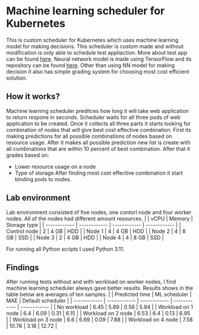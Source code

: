# Machine learning scheduler for Kubernetes
This is custom scheduler for Kubernetes which uses machine learning model for making decisions. This scheduler is custom made and without modification is only able to schedule test appliaction. More about test app can be found [here](https://github.com/jura43/final-thesis-test-app "here"). Neural network model is made using TensorFlow and its repository can be found [here](https://github.com/jura43/ml-scheduler-model "here"). Other than using NN model for making decision it also has simple grading system for choosing most cost efficient solution.

## How it works?
Machine learning scheduler preditces how long it will take web application to return respone in seconds. Scheduler waits for all three pods of web application to be created. Once it collects all three parts it starts looking for combination of nodes that will give best cost effective combination. First its making predictions for all possible combinations of nodes based on resource usage. After it makes all possible prediction new list is create with all combinations that are within 10 percent of best combination. After that it grades based on:
- Lower resource usage on a node
- Type of storage
After finding most cost effective combination it start binding pods to nodes.

## Lab environment
Lab environment consisted of five nodes, one contorl node and four worker nodes. All of the nodes had different amount resources.
|   | vCPU  | Memory  | Storage type  |
| ------------ | ------------ | ------------ | ------------ |
| Control node  | 2  |  4 GB  | HDD  |
| Node 1  | 4  | 4 GB  | HDD  |
| Node 2  | 4  | 8 GB  | SSD  |
| Node 3  | 2  | 4 GB  | HDD  |
| Node 4 | 4  | 8 GB  | SSD  |

For running all Python scripts I used Python 3.11.

## Findings
After running tests without and with workload on worker nodes, I find machine learning scheduler always gave better results. Results shows in the table below are averages of ten samples.
|   | Predicted time | ML scheduler  | MAE  | Default scheduler  |
| ------------ | ------------ | ------------ | ------------ | ------------ |
| No workload  | 6.45 | 5.89 | 0.56 | 5.94 |
| Workload on 1 node  | 6.4 | 6.09 | 0.31 | 6.15 |
| Workload on 2 node  | 6.53 | 6.4 | 0.13 | 6.95 |
| Workload on 3 node  | 6.6 | 6.69 | 0.09 | 7.88 |
| Workload on 4 node | 7.58 | 10.76 | 3.18 | 12.72 |

